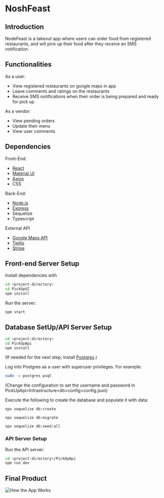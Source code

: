 # NoshFeast

## Introduction

NodeFeast is a takeout app where users can order food from registered restaurants, and will pick up their food after they receive an SMS notification.

## Functionalities

As a user:

- View registered restaurants on google maps in app
- Leave comments and ratings on the restaurants
- Receive SMS notifications when their order is being prepared and ready for pick up

As a vendor:

- View pending orders
- Update their menu
- View user comments

## Dependencies

Front-End:

- [React](https://reactjs.org/)
- [Material UI](https://material-ui.com/)
- [Axios](https://www.npmjs.com/package/axios)
- CSS

Back-End:

- [Node.js](https://nodejs.org)
- [Express](https://expressjs.com)
- Sequelize
- Typescript

External API

- [Google Maps API](https://developers.google.com/maps)
- [Twilio](https://www.twilio.com/)
- [Stripe](https://stripe.com/en-gb-ca)

## **Front-end Server Setup**

Install dependencies with

```sh
cd <project-directory>
cd PickUpUI
npm install
```

Run the server:

```sh
npm start
```

## **Database SetUp/API Server Setup**

```sh
cd <project-directory>
cd PickUpApi
npm install
```

(If needed for the next step; Install [Postgres](https://www.postgresql.org).)

Log into Postgres as a user with superuser privileges. For example:

```sh
sudo -u postgres psql
```

(Change the configuration to set the username and password in PickUpApi>Infrastructure>db>config>config.json)

Execute the following to create the database and populate it with data:

`npx sequelize db:create`

`npx sequelize db:migrate`

`npx sequelize db:seed:all`

### API Server Setup

Run the API server:

```sh
cd <project-directory>/PickUpApi
npm run dev
```

## Final Product

![ How the App Works](https://github.com/NHadjiraIA/orderpickup/blob/main/pics/noshfeast-useronly.gif)
